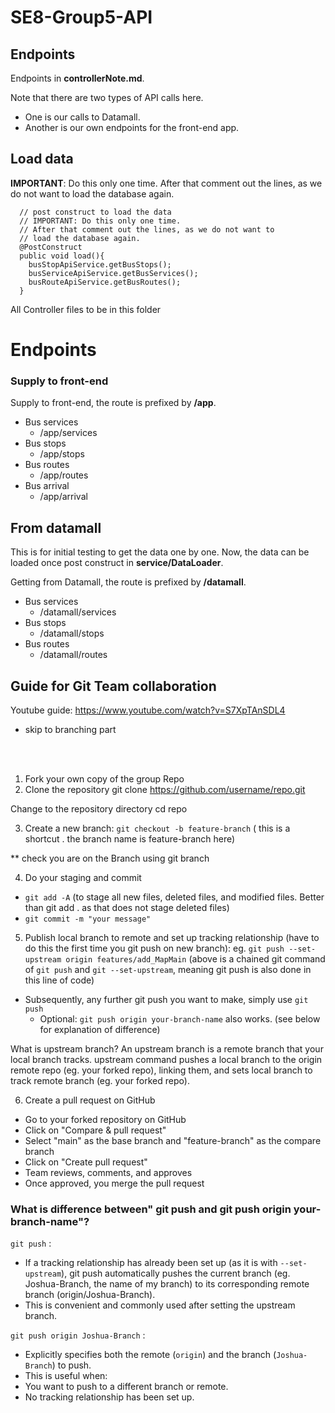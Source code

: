 # SE8-Group5-API

## Endpoints

Endpoints in **controllerNote.md**.

Note that there are two types of API calls here.

- One is our calls to Datamall.
- Another is our own endpoints for the front-end app.


## Load data
  
**IMPORTANT**: Do this only one time. After that comment out the lines, as we do not want to load the database again.

```
  // post construct to load the data
  // IMPORTANT: Do this only one time.
  // After that comment out the lines, as we do not want to 
  // load the database again.
  @PostConstruct
  public void load(){
    busStopApiService.getBusStops();
    busServiceApiService.getBusServices();
    busRouteApiService.getBusRoutes();
  }

```

All Controller files to be in this folder

# Endpoints

### Supply to front-end

Supply to front-end, the route is prefixed by **/app**.

- Bus services
  - /app/services
- Bus stops
  - /app/stops
- Bus routes
  - /app/routes
- Bus arrival
  - /app/arrival

## From datamall

This is for initial testing to get the data one by one. Now, the data can be loaded once post construct in **service/DataLoader**.

Getting from Datamall, the route is prefixed by **/datamall**.

- Bus services
  - /datamall/services
- Bus stops
  - /datamall/stops
- Bus routes
  - /datamall/routes


## Guide for Git Team collaboration

Youtube guide: https://www.youtube.com/watch?v=S7XpTAnSDL4
<br />
- skip to branching part

<br />
<br />

1. Fork your own copy of the group Repo
2. Clone the repository git clone https://github.com/username/repo.git

Change to the repository directory cd repo

3. Create a new branch:
`git checkout -b feature-branch` ( this is a shortcut . the branch name is feature-branch here)

** check you are on the Branch using git branch

4. Do your staging and commit
- `git add -A` (to stage all new files, deleted files, and modified files. Better than git add . as that does not stage deleted files)
- `git commit -m "your message"`

5. Publish local branch to remote and set up tracking relationship (have to do this the first time you git push on new branch):
eg. `git push --set-upstream origin features/add_MapMain` 
(above is a chained git command of `git push` and `git --set-upstream`, meaning git push is also done in this line of code)

- Subsequently, any further git push you want to make, simply use `git push`
  - Optional:  `git push origin your-branch-name` also works.  (see below for explanation of difference)

What is upstream branch?
An upstream branch is a remote branch that your local branch tracks. upstream command pushes a local branch to the origin remote repo (eg. your forked repo), linking them, and sets local branch to track remote branch (eg. your forked repo).

6. Create a pull request on GitHub
- Go to your forked repository on GitHub 
- Click on "Compare & pull request"
- Select "main" as the base branch and "feature-branch" as the compare branch
- Click on "Create pull request"
- Team reviews, comments, and approves
- Once approved, you merge the pull request 

### What is difference between" git push and  git push origin your-branch-name"?

`git push` :
- If a tracking relationship has already been set up (as it is with `--set-upstream`), git push automatically pushes the current branch (eg. Joshua-Branch, the name of my branch) to its corresponding remote branch (origin/Joshua-Branch).
- This is convenient and commonly used after setting the upstream branch.

`git push origin Joshua-Branch` :
- Explicitly specifies both the remote (`origin`) and the branch (`Joshua-Branch`) to push.
- This is useful when:
- You want to push to a different branch or remote.
- No tracking relationship has been set up. 
